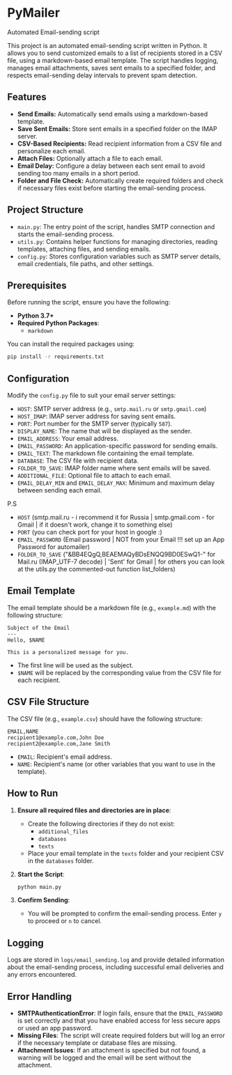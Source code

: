 # PyMailer
Automated Email-sending script


This project is an automated email-sending script written in Python. It allows you to send customized emails to a list of recipients stored in a CSV file, using a markdown-based email template. The script handles logging, manages email attachments, saves sent emails to a specified folder, and respects email-sending delay intervals to prevent spam detection.

## Features

- **Send Emails:** Automatically send emails using a markdown-based template.
- **Save Sent Emails:** Store sent emails in a specified folder on the IMAP server.
- **CSV-Based Recipients:** Read recipient information from a CSV file and personalize each email.
- **Attach Files:** Optionally attach a file to each email.
- **Email Delay:** Configure a delay between each sent email to avoid sending too many emails in a short period.
- **Folder and File Check:** Automatically create required folders and check if necessary files exist before starting the email-sending process.

## Project Structure

- `main.py`: The entry point of the script, handles SMTP connection and starts the email-sending process.
- `utils.py`: Contains helper functions for managing directories, reading templates, attaching files, and sending emails.
- `config.py`: Stores configuration variables such as SMTP server details, email credentials, file paths, and other settings.

## Prerequisites

Before running the script, ensure you have the following:

- **Python 3.7+**
- **Required Python Packages**:
  - `markdown`

You can install the required packages using:

```bash
pip install -r requirements.txt
```

## Configuration

Modify the `config.py` file to suit your email server settings:

- `HOST`: SMTP server address (e.g., `smtp.mail.ru` or `smtp.gmail.com`)
- `HOST_IMAP`: IMAP server address for saving sent emails.
- `PORT`: Port number for the SMTP server (typically `587`).
- `DISPLAY_NAME`: The name that will be displayed as the sender.
- `EMAIL_ADDRESS`: Your email address.
- `EMAIL_PASSWORD`: An application-specific password for sending emails.
- `EMAIL_TEXT`: The markdown file containing the email template.
- `DATABASE`: The CSV file with recipient data.
- `FOLDER_TO_SAVE`: IMAP folder name where sent emails will be saved.
- `ADDITIONAL_FILE`: Optional file to attach to each email.
- `EMAIL_DELAY_MIN` and `EMAIL_DELAY_MAX`: Minimum and maximum delay between sending each email.

P.S
- `HOST` (smtp.mail.ru - i recommend it for Russia | smtp.gmail.com - for Gmail | if it doesn't work, change it to something else)
- `PORT` (you can check port for your host in google :)
- `EMAIL_PASSWORD` (Email password | NOT from your Email !!! set up an App Password for automailer)
- `FOLDER_TO_SAVE` ("&BB4EQgQ,BEAEMAQyBDsENQQ9BD0ESwQ1-" for Mail.ru (IMAP_UTF-7 decode) | 'Sent' for Gmail | for others you can look at the utils.py the commented-out function list_folders)

## Email Template

The email template should be a markdown file (e.g., `example.md`) with the following structure:

```
Subject of the Email
---
Hello, $NAME

This is a personalized message for you.
```

- The first line will be used as the subject.
- `$NAME` will be replaced by the corresponding value from the CSV file for each recipient.

## CSV File Structure

The CSV file (e.g., `example.csv`) should have the following structure:

```csv
EMAIL,NAME
recipient1@example.com,John Doe
recipient2@example.com,Jane Smith
```

- `EMAIL`: Recipient's email address.
- `NAME`: Recipient's name (or other variables that you want to use in the template).

## How to Run

1. **Ensure all required files and directories are in place**:
   - Create the following directories if they do not exist:
     - `additional_files`
     - `databases`
     - `texts`
   - Place your email template in the `texts` folder and your recipient CSV in the `databases` folder.

2. **Start the Script**:

   ```bash
   python main.py
   ```

3. **Confirm Sending**:
   - You will be prompted to confirm the email-sending process. Enter `y` to proceed or `n` to cancel.

## Logging

Logs are stored in `logs/email_sending.log` and provide detailed information about the email-sending process, including successful email deliveries and any errors encountered.

## Error Handling

- **SMTPAuthenticationError**: If login fails, ensure that the `EMAIL_PASSWORD` is set correctly and that you have enabled access for less secure apps or used an app password.
- **Missing Files**: The script will create required folders but will log an error if the necessary template or database files are missing.
- **Attachment Issues**: If an attachment is specified but not found, a warning will be logged and the email will be sent without the attachment.
